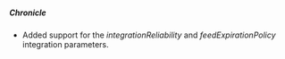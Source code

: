 ##### Chronicle
- Added support for the *integrationReliability* and *feedExpirationPolicy* integration parameters.
